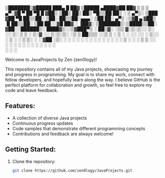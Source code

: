 ▒███████▒▓█████  ███▄    █  ██▓     ▒█████    ▄████▓██   ██▓
▒ ▒ ▒ ▄▀░▓█   ▀  ██ ▀█   █ ▓██▒    ▒██▒  ██▒ ██▒ ▀█▒▒██  ██▒
░ ▒ ▄▀▒░ ▒███   ▓██  ▀█ ██▒▒██░    ▒██░  ██▒▒██░▄▄▄░ ▒██ ██░
  ▄▀▒   ░▒▓█  ▄ ▓██▒  ▐▌██▒▒██░    ▒██   ██░░▓█  ██▓ ░ ▐██▓░
▒███████▒░▒████▒▒██░   ▓██░░██████▒░ ████▓▒░░▒▓███▀▒ ░ ██▒▓░
░▒▒ ▓░▒░▒░░ ▒░ ░░ ▒░   ▒ ▒ ░ ▒░▓  ░░ ▒░▒░▒░  ░▒   ▒   ██▒▒▒ 
░░▒ ▒ ░ ▒ ░ ░  ░░ ░░   ░ ▒░░ ░ ▒  ░  ░ ▒ ▒░   ░   ░ ▓██ ░▒░ 
░ ░ ░ ░ ░   ░      ░   ░ ░   ░ ░   ░ ░ ░ ▒  ░ ░   ░ ▒ ▒ ░░  
  ░ ░       ░  ░         ░     ░  ░    ░ ░        ░ ░ ░     
░                                                   ░ ░     
                               

Welcome to JavaProjects by Zen (zen0logy)!

This repository contains all of my Java projects, showcasing my journey and progress in programming. 
My goal is to share my work, connect with fellow developers, and hopefully learn along the way. 
I believe GitHub is the perfect platform for collaboration and growth, so feel free to explore my code and leave feedback.

## Features:
- A collection of diverse Java projects
- Continuous progress updates
- Code samples that demonstrate different programming concepts
- Contributions and feedback are always welcome!

## Getting Started:
1. Clone the repository:
   ```bash
   git clone https://github.com/zen0logy/JavaProjects.git
